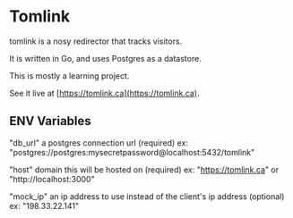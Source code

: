 # Tomlink

tomlink is a nosy redirector that tracks visitors.

It is written in Go, and uses Postgres as a datastore.

This is mostly a learning project.

See it live at [https://tomlink.ca](https://tomlink.ca).

## ENV Variables

"db_url" a postgres connection url (required)
ex: "postgres://postgres:mysecretpassword@localhost:5432/tomlink"

"host" domain this will be hosted on (required)
ex: "https://tomlink.ca" or "http://localhost:3000"

"mock_ip" an ip address to use instead of the client's ip address (optional)
ex: "198.33.22.141"
